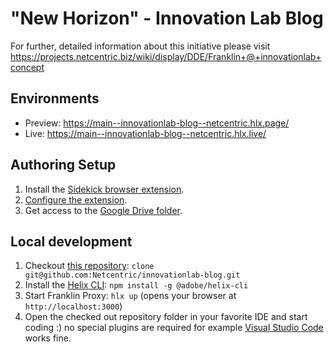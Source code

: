 # "New Horizon" - Innovation Lab Blog

For further, detailed information about this initiative please visit https://projects.netcentric.biz/wiki/display/DDE/Franklin+@+innovationlab+concept

## Environments
- Preview: https://main--innovationlab-blog--netcentric.hlx.page/
- Live: https://main--innovationlab-blog--netcentric.hlx.live/

## Authoring Setup

1. Install the [Sidekick browser extension](https://www.hlx.live/tools/sidekick/).
1. [Configure the extension](https://www.hlx.live/tools/sidekick/?project=Innovationlab+Blog&giturl=https%3A%2F%2Fgithub.com%2Fnetcentric%2Finnovationlab-blog%2Ftree%2Fmain). 
1. Get access to the [Google Drive folder](https://drive.google.com/drive/u/0/folders/1XrwtS3NgSfc8_qKuYdE7_NV6VMqIWzLm).

## Local development

1. Checkout [this repository](https://github.com/Netcentric/innovationlab-blog): `clone git@github.com:Netcentric/innovationlab-blog.git`
1. Install the [Helix CLI](https://github.com/adobe/helix-cli): `npm install -g @adobe/helix-cli`
1. Start Franklin Proxy: `hlx up` (opens your browser at `http://localhost:3000`)
1. Open the checked out repository folder in your favorite IDE and start coding :) no special plugins are required for example [Visual Studio Code](https://code.visualstudio.com/) works fine.
